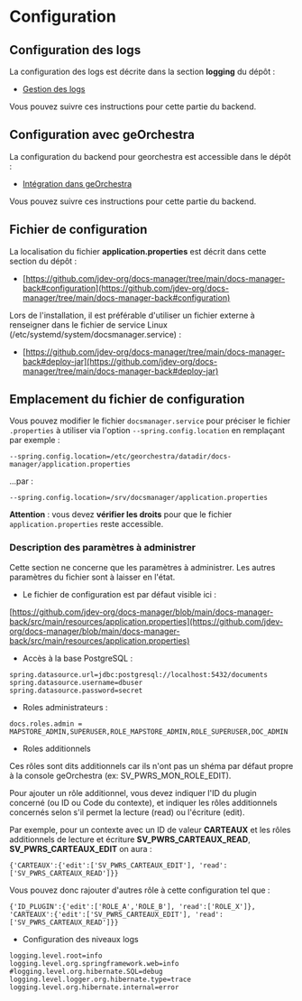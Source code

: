 # Configuration

## Configuration des logs

La configuration des logs est décrite dans la section **logging** du dépôt :

- [Gestion des logs](https://github.com/jdev-org/docs-manager/tree/main/docs-manager-back#logging)

Vous pouvez suivre ces instructions pour cette partie du backend.

## Configuration avec geOrchestra

La configuration du backend pour georchestra est accessible dans le dépôt :

- [Intégration dans geOrchestra](https://github.com/jdev-org/docs-manager/tree/main/docs-manager-back#georchestra-configuration)

Vous pouvez suivre ces instructions pour cette partie du backend.

## Fichier de configuration

La localisation du fichier **application.properties** est décrit dans cette section du dépôt :

- [https://github.com/jdev-org/docs-manager/tree/main/docs-manager-back#configuration](https://github.com/jdev-org/docs-manager/tree/main/docs-manager-back#configuration)

Lors de l'installation, il est préférable d'utiliser un fichier externe à renseigner dans le fichier de service Linux (/etc/systemd/system/docsmanager.service) :

- [https://github.com/jdev-org/docs-manager/tree/main/docs-manager-back#deploy-jar](https://github.com/jdev-org/docs-manager/tree/main/docs-manager-back#deploy-jar)


## Emplacement du fichier de configuration

Vous pouvez modifier le fichier `docsmanager.service` pour préciser le fichier `.properties` à utiliser via l'option `--spring.config.location` en remplaçant par exemple :

`--spring.config.location=/etc/georchestra/datadir/docs-manager/application.properties`

...par :

`--spring.config.location=/srv/docsmanager/application.properties`

**Attention** : vous devez **vérifier les droits** pour que le fichier `application.properties` reste accessible.

### Description des paramètres à administrer

Cette section ne concerne que les paramètres à administrer. Les autres paramètres du fichier sont à laisser en l'état.

- Le fichier de configuration est par défaut visible ici :

[https://github.com/jdev-org/docs-manager/blob/main/docs-manager-back/src/main/resources/application.properties](https://github.com/jdev-org/docs-manager/blob/main/docs-manager-back/src/main/resources/application.properties)

- Accès à la base PostgreSQL :

```
spring.datasource.url=jdbc:postgresql://localhost:5432/documents
spring.datasource.username=dbuser
spring.datasource.password=secret
```

- Roles administrateurs :

```
docs.roles.admin = MAPSTORE_ADMIN,SUPERUSER,ROLE_MAPSTORE_ADMIN,ROLE_SUPERUSER,DOC_ADMIN
```

- Roles additionnels

Ces rôles sont dits additionnels car ils n'ont pas un shéma par défaut propre à la console geOrchestra (ex: SV_PWRS_MON_ROLE_EDIT).

Pour ajouter un rôle additionnel, vous devez indiquer l'ID du plugin concerné (ou ID ou Code du contexte), et indiquer les rôles additionnels concernés selon s'il permet la lecture (read) ou l'écriture (edit).

Par exemple, pour un contexte avec un ID de valeur **CARTEAUX** et les rôles additionnels de lecture et écriture **SV_PWRS_CARTEAUX_READ**, **SV_PWRS_CARTEAUX_EDIT** on aura : 

```
{'CARTEAUX':{'edit':['SV_PWRS_CARTEAUX_EDIT'], 'read':['SV_PWRS_CARTEAUX_READ']}}
```

Vous pouvez donc rajouter d'autres rôle à cette configuration tel que :

```
{'ID_PLUGIN':{'edit':['ROLE_A','ROLE_B'], 'read':['ROLE_X']}, 'CARTEAUX':{'edit':['SV_PWRS_CARTEAUX_EDIT'], 'read':['SV_PWRS_CARTEAUX_READ']}}
```


- Configuration des niveaux logs

```
logging.level.root=info
logging.level.org.springframework.web=info
#logging.level.org.hibernate.SQL=debug
logging.level.logger.org.hibernate.type=trace
logging.level.org.hibernate.internal=error
```